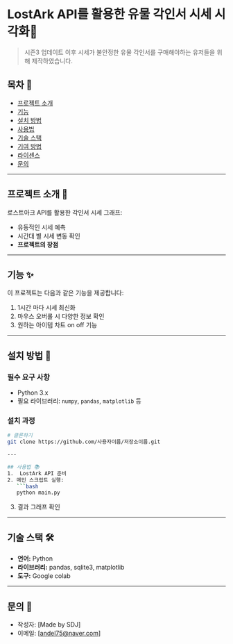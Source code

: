 # LostArk API를 활용한 유물 각인서 시세 시각화🚀  
> 시즌3 업데이트 이후 시세가 불안정한 유물 각인서를 구매해야하는 유저들을 위해 제작하였습니다.  

## 목차 📑  
- [프로젝트 소개](#프로젝트-소개-📌)
- [기능](#기능-✨)
- [설치 방법](#설치-방법-🔧)
- [사용법](#사용법-📚)
- [기술 스택](#기술-스택-🛠️)
- [기여 방법](#기여-방법-🤝)
- [라이센스](#라이센스-📜)
- [문의](#문의-📧)

---

## 프로젝트 소개 📌  
로스트아크 API를 활용한 각인서 시세 그래프:
- 유동적인 시세 예측
- 시간대 별 시세 변동 확인
- **프로젝트의 장점**

---

## 기능 ✨  
이 프로젝트는 다음과 같은 기능을 제공합니다:
1. 1시간 마다 시세 최신화
2. 마우스 오버롤 시 다양한 정보 확인
3. 원하는 아이템 차트 on off 기능

---

## 설치 방법 🔧  
### 필수 요구 사항  
- Python 3.x
- 필요 라이브러리: `numpy`, `pandas`, `matplotlib` 등

### 설치 과정  
```bash
# 클론하기
git clone https://github.com/사용자이름/저장소이름.git

---

## 사용법 📚  
1.  LostArk API 준비
2. 메인 스크립트 실행:
   ```bash
   python main.py
   ```
3. 결과 그래프 확인

---

## 기술 스택 🛠️  
- **언어:** Python  
- **라이브러리:** pandas, sqlite3, matplotlib  
- **도구:** Google colab  

---

## 문의 📧  
- 작성자: [Made by SDJ] 
- 이메일: [andel75@naver.com]
```

